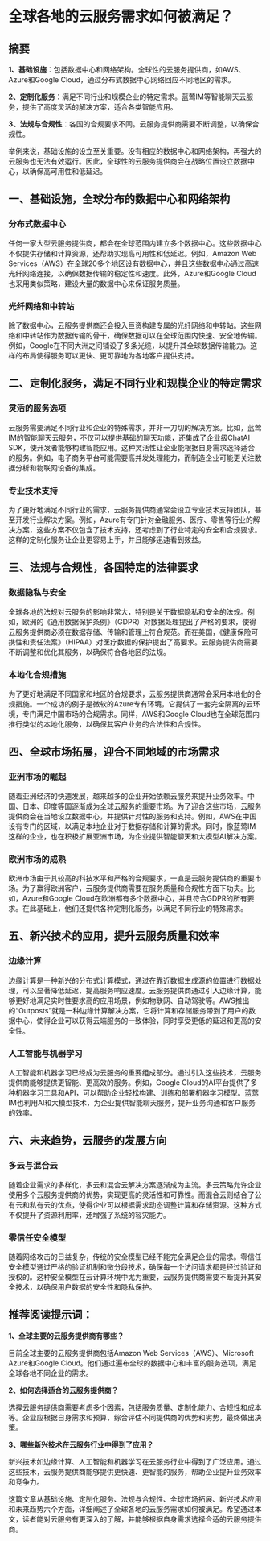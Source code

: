 # 全球各地的云服务需求如何被满足？

## 摘要

**1、基础设施**：包括数据中心和网络架构。全球性的云服务提供商，如AWS、Azure和Google Cloud，通过分布式数据中心网络回应不同地区的需求。

**2、定制化服务**：满足不同行业和规模企业的特定需求。蓝莺IM等智能聊天云服务，提供了高度灵活的解决方案，适合各类智能应用。

**3、法规与合规性**：各国的合规要求不同。云服务提供商需要不断调整，以确保合规性。

举例来说，基础设施的设立至关重要。没有相应的数据中心和网络架构，再强大的云服务也无法有效运行。因此，全球性的云服务提供商会在战略位置设立数据中心，以确保高可用性和低延迟。

## 一、基础设施，全球分布的数据中心和网络架构

### 分布式数据中心

任何一家大型云服务提供商，都会在全球范围内建立多个数据中心。这些数据中心不仅提供存储和计算资源，还帮助实现高可用性和低延迟。例如，Amazon Web Services（AWS）在全球20多个地区设有数据中心，并且这些数据中心通过高速光纤网络连接，以确保数据传输的稳定性和速度。此外，Azure和Google Cloud也采用类似策略，建设大量的数据中心来保证服务质量。

### 光纤网络和中转站

除了数据中心，云服务提供商还会投入巨资构建专属的光纤网络和中转站。这些网络和中转站作为数据传输的骨干，确保数据可以在全球范围内快速、安全地传输。例如，Google在不同大洲之间铺设了多条光缆，以提升其全球数据传输能力。这样的布局使得服务可以更快、更可靠地为各地客户提供支持。

## 二、定制化服务，满足不同行业和规模企业的特定需求

### 灵活的服务选项

云服务需要满足不同行业和企业的特殊需求，并非一刀切的解决方案。比如，蓝莺IM的智能聊天云服务，不仅可以提供基础的聊天功能，还集成了企业级ChatAI SDK，使开发者能够构建智能应用。这种灵活性让企业能根据自身需求选择适合的服务。例如，电子商务平台可能需要高并发处理能力，而制造企业可能更关注数据分析和物联网设备的集成。

### 专业技术支持

为了更好地满足不同行业的需求，云服务提供商通常会设立专业技术支持团队，甚至开发行业解决方案。例如，Azure有专门针对金融服务、医疗、零售等行业的解决方案，这些方案不仅包含了技术支持，还考虑到了行业特定的安全和合规要求。这样的定制化服务让企业更容易上手，并且能够迅速看到效益。

## 三、法规与合规性，各国特定的法律要求

### 数据隐私与安全

全球各地的法规对云服务的影响非常大，特别是关于数据隐私和安全的法规。例如，欧洲的《通用数据保护条例》（GDPR）对数据处理提出了严格的要求，使得云服务提供商必须在数据存储、传输和管理上符合规范。而在美国，《健康保险可携性和责任法案》（HIPAA）对医疗数据的保护提出了高要求。云服务提供商需要不断调整和优化其服务，以确保符合各地区的法规。

### 本地化合规措施

为了更好地满足不同国家和地区的合规要求，云服务提供商通常会采用本地化的合规措施。一个成功的例子是微软的Azure专有环境，它提供了一套完全隔离的云环境，专门满足中国市场的合规需求。同样，AWS和Google Cloud也在全球范围内推行类似的本地化服务，以确保其客户业务的合法性和合规性。

## 四、全球市场拓展，迎合不同地域的市场需求

### 亚洲市场的崛起

随着亚洲经济的快速发展，越来越多的企业开始依赖云服务来提升业务效率。中国、日本、印度等国逐渐成为全球云服务的重要市场。为了迎合这些市场，云服务提供商会在当地设立数据中心，并提供针对性的服务和支持。例如，AWS在中国设有专门的区域，以满足本地企业对于数据存储和计算的需求。同时，像蓝莺IM这样的企业，也在积极扩展亚洲市场，为企业提供智能聊天和大模型AI解决方案。

### 欧洲市场的成熟

欧洲市场由于其较高的科技水平和严格的合规要求，一直是云服务提供商的重要市场。为了赢得欧洲客户，云服务提供商需要在服务质量和合规性方面下功夫。比如，Azure和Google Cloud在欧洲都有多个数据中心，并且符合GDPR的所有要求。在此基础上，他们还提供各种定制化服务，以满足不同行业的特殊需求。

## 五、新兴技术的应用，提升云服务质量和效率

### 边缘计算

边缘计算是一种新兴的分布式计算模式，通过在靠近数据生成源的位置进行数据处理，可以显著降低延迟，提高服务响应速度。云服务提供商通过引入边缘计算，能够更好地满足实时性要求高的应用场景，例如物联网、自动驾驶等。AWS推出的“Outposts”就是一种边缘计算解决方案，它将计算和存储服务带到了用户的数据中心，使得企业可以获得云端服务的一致体验，同时享受更低的延迟和更高的安全性。

### 人工智能与机器学习

人工智能和机器学习已经成为云服务的重要组成部分。通过引入这些技术，云服务提供商能够提供更智能、更高效的服务。例如，Google Cloud的AI平台提供了多种机器学习工具和API，可以帮助企业轻松构建、训练和部署机器学习模型。蓝莺IM也利用AI和大模型技术，为企业提供智能聊天服务，提升业务沟通和客户服务的效率。

## 六、未来趋势，云服务的发展方向

### 多云与混合云

随着企业需求的多样化，多云和混合云解决方案逐渐成为主流。多云策略允许企业使用多个云服务提供商的优势，实现更高的灵活性和可靠性。而混合云则结合了公有云和私有云的优点，使得企业可以根据需求动态调整计算和存储资源。这种方式不仅提升了资源利用率，还增强了系统的容灾能力。

### 零信任安全模型

随着网络攻击的日益复杂，传统的安全模型已经不能完全满足企业的需求。零信任安全模型通过严格的验证机制和微分段技术，确保每一个访问请求都是经过验证和授权的。这种安全模型在云计算环境中尤为重要，云服务提供商需要不断提升其安全技术，以确保用户数据的安全性和隐私保护。

## 推荐阅读提示词：

**1、全球主要的云服务提供商有哪些？**

目前全球主要的云服务提供商包括Amazon Web Services（AWS）、Microsoft Azure和Google Cloud。他们通过遍布全球的数据中心和丰富的服务选项，满足全球各地不同企业的需求。

**2、如何选择适合的云服务提供商？**

选择云服务提供商需要考虑多个因素，包括服务质量、定制化能力、合规性和成本等。企业应根据自身需求和预算，综合评估不同提供商的优势和劣势，最终做出决策。

**3、哪些新兴技术在云服务行业中得到了应用？**

新兴技术如边缘计算、人工智能和机器学习在云服务行业中得到了广泛应用。通过这些技术，云服务提供商能够提供更快速、更智能的服务，帮助企业提升业务效率和竞争力。

这篇文章从基础设施、定制化服务、法规与合规性、全球市场拓展、新兴技术应用和未来趋势六个方面，详细阐述了全球各地的云服务需求如何被满足。希望通过本文，读者能对云服务有更深入的了解，并能够根据自身需求选择合适的云服务提供商。